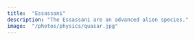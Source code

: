 ```yaml
---
title:  "Essassani"
description: "The Essassani are an advanced alien species."
image:  "/photos/physics/quasar.jpg"
---
```


 <!-- David Hume's space-time principles can be connected to how their UFO technology works so that humans can develop it natively. This would be a huge leap forward compared to caveman rockets that still use fire-combustion, and nuclear fusion which is always 30 years away 30 years ago. -->
